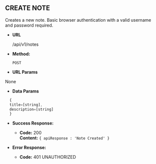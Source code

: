 **CREATE NOTE**
----
  Creates a new note.  Basic browser authentication with a valid username and password required.

* **URL**

  /api/v1/notes

* **Method:**

  `POST`

*  **URL Params**

  None

* **Data Params**

```javascript
  {
  title=[string],
  description=[string]
  }
```

* **Success Response:**

  * **Code:** 200 <br />
    **Content:** `{ apiResponse : 'Note Created' }`

* **Error Response:**

  * **Code:** 401 UNAUTHORIZED <br />
